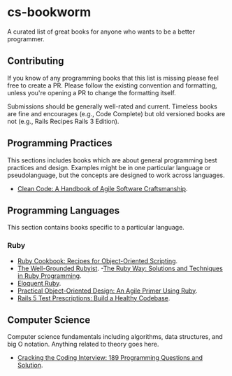 # cs-bookworm
A curated list of great books for anyone who wants to be a better programmer.

## Contributing
If you know of any programming books that this list is missing please feel free to create a PR. Please follow the existing convention and formatting, unless you're opening a PR to change the formatting itself.

Submissions should be generally well-rated and current. Timeless books are fine and encourages (e.g., Code Complete) but old versioned books are not (e.g., Rails Recipes Rails 3 Edition).

## Programming Practices
This sections includes books which are about general programming best practices and design. Examples might be in one particular language or pseudolanguage, but the concepts are designed to work across languages.

- [Clean Code: A Handbook of Agile Software Craftsmanship](https://www.amazon.com/Clean-Code-Handbook-Software-Craftsmanship/dp/0132350882/ref=sr_1_1).

## Programming Languages
This section contains books specific to a particular language.

### Ruby

- [Ruby Cookbook: Recipes for Object-Oriented Scripting](https://www.amazon.com/Ruby-Cookbook-Recipes-Object-Oriented-Scripting/dp/1449373712/ref=sr_1_2).
- [The Well-Grounded Rubyist](https://www.amazon.com/Well-Grounded-Rubyist-David-Black/dp/1617291692/ref=pd_sim_14_3/130-5935109-2031132).
-[The Ruby Way: Solutions and Techniques in Ruby Programming](https://www.amazon.com/Ruby-Way-Programming-Addison-Wesley-Professional/dp/0321714636/ref=pd_sim_14_4/130-5935109-2031132).
- [Eloquent Ruby](https://www.amazon.com/Eloquent-Ruby-Addison-Wesley-Professional/dp/0321584104/ref=pd_sim_14_5/130-5935109-2031132).
- [Practical Object-Oriented Design: An Agile Primer Using Ruby](https://www.amazon.com/Practical-Object-Oriented-Design-Agile-Primer/dp/0134456475/ref=pd_sim_14_7).
- [Rails 5 Test Prescriptions: Build a Healthy Codebase](https://www.amazon.com/Rails-Test-Prescriptions-Healthy-Codebase/dp/1680502506/ref=sr_1_6).

## Computer Science
Computer science fundamentals including algorithms, data structures, and big O notation. Anything related to theory goes here.

- [Cracking the Coding Interview: 189 Programming Questions and Solution](https://www.amazon.com/Cracking-Coding-Interview-Programming-Questions/dp/0984782850/ref=sr_1_1).

